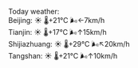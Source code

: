 Today weather:  
Beijing: ☀️   🌡️+21°C 🌬️←7km/h  
Tianjin: ☀️   🌡️+17°C 🌬️↑15km/h  
Shijiazhuang: ☀️   🌡️+29°C 🌬️↖20km/h  
Tangshan: ☀️   🌡️+21°C 🌬️↑10km/h  
